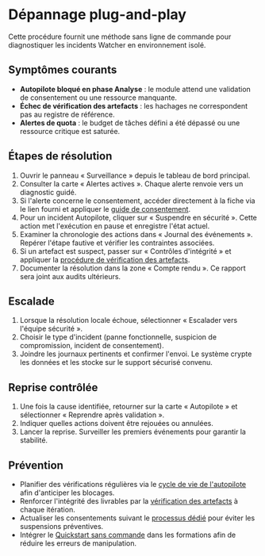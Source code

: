 # Dépannage plug-and-play

Cette procédure fournit une méthode sans ligne de commande pour diagnostiquer les incidents Watcher en environnement isolé.

## Symptômes courants

- **Autopilote bloqué en phase Analyse** : le module attend une validation de consentement ou une ressource manquante.
- **Échec de vérification des artefacts** : les hachages ne correspondent pas au registre de référence.
- **Alertes de quota** : le budget de tâches défini a été dépassé ou une ressource critique est saturée.

## Étapes de résolution

1. Ouvrir le panneau « Surveillance » depuis le tableau de bord principal.
2. Consulter la carte « Alertes actives ». Chaque alerte renvoie vers un diagnostic guidé.
3. Si l'alerte concerne le consentement, accéder directement à la fiche via le lien fourni et appliquer le [guide de consentement](policy-consent.md).
4. Pour un incident Autopilote, cliquer sur « Suspendre en sécurité ». Cette action met l'exécution en pause et enregistre l'état actuel.
5. Examiner la chronologie des actions dans « Journal des événements ». Repérer l'étape fautive et vérifier les contraintes associées.
6. Si un artefact est suspect, passer sur « Contrôles d'intégrité » et appliquer la [procédure de vérification des artefacts](verifier-artefacts.md).
7. Documenter la résolution dans la zone « Compte rendu ». Ce rapport sera joint aux audits ultérieurs.

## Escalade

1. Lorsque la résolution locale échoue, sélectionner « Escalader vers l'équipe sécurité ».
2. Choisir le type d'incident (panne fonctionnelle, suspicion de compromission, incident de consentement).
3. Joindre les journaux pertinents et confirmer l'envoi. Le système crypte les données et les stocke sur le support sécurisé convenu.

## Reprise contrôlée

1. Une fois la cause identifiée, retourner sur la carte « Autopilote » et sélectionner « Reprendre après validation ».
2. Indiquer quelles actions doivent être rejouées ou annulées.
3. Lancer la reprise. Surveiller les premiers événements pour garantir la stabilité.

## Prévention

- Planifier des vérifications régulières via le [cycle de vie de l'autopilote](autopilot.md) afin d'anticiper les blocages.
- Renforcer l'intégrité des livrables par la [vérification des artefacts](verifier-artefacts.md) à chaque itération.
- Actualiser les consentements suivant le [processus dédié](policy-consent.md) pour éviter les suspensions préventives.
- Intégrer le [Quickstart sans commande](quickstart-sans-commande.md) dans les formations afin de réduire les erreurs de manipulation.

